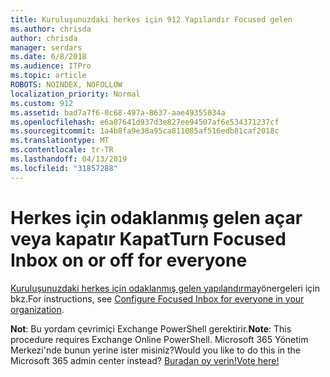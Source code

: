 ```yaml
---
title: Kuruluşunuzdaki herkes için 912 Yapılandır Focused gelen
ms.author: chrisda
author: chrisda
manager: serdars
ms.date: 6/8/2018
ms.audience: ITPro
ms.topic: article
ROBOTS: NOINDEX, NOFOLLOW
localization_priority: Normal
ms.custom: 912
ms.assetid: bad7a7f6-0c68-497a-8637-aae49355034a
ms.openlocfilehash: e6a87641d937d3e827ee94507af6e534371237cf
ms.sourcegitcommit: 1a4b8fa9e38a95ca811085af516edb81caf2018c
ms.translationtype: MT
ms.contentlocale: tr-TR
ms.lasthandoff: 04/13/2019
ms.locfileid: "31857288"
---
```

# <a name="turn-focused-inbox-on-or-off-for-everyone"></a><span data-ttu-id="f7248-102">Herkes için odaklanmış gelen açar veya kapatır Kapat</span><span class="sxs-lookup"><span data-stu-id="f7248-102">Turn Focused Inbox on or off for everyone</span></span>

<span data-ttu-id="f7248-103">[Kuruluşunuzdaki herkes için odaklanmış gelen yapılandırma](https://support.office.com/article/613a845c-4b71-41de-b331-acdcf5b6625d.aspx)yönergeleri için bkz.</span><span class="sxs-lookup"><span data-stu-id="f7248-103">For instructions, see [Configure Focused Inbox for everyone in your organization](https://support.office.com/article/613a845c-4b71-41de-b331-acdcf5b6625d.aspx).</span></span>

<span data-ttu-id="f7248-104">**Not**: Bu yordam çevrimiçi Exchange PowerShell gerektirir.</span><span class="sxs-lookup"><span data-stu-id="f7248-104">**Note**: This procedure requires Exchange Online PowerShell.</span></span> <span data-ttu-id="f7248-105">Microsoft 365 Yönetim Merkezi'nde bunun yerine ister misiniz?</span><span class="sxs-lookup"><span data-stu-id="f7248-105">Would you like to do this in the Microsoft 365 admin center instead?</span></span> [<span data-ttu-id="f7248-106">Buradan oy verin!</span><span class="sxs-lookup"><span data-stu-id="f7248-106">Vote here!</span></span>](https://go.microsoft.com/fwlink/p/?linkid=862489)
